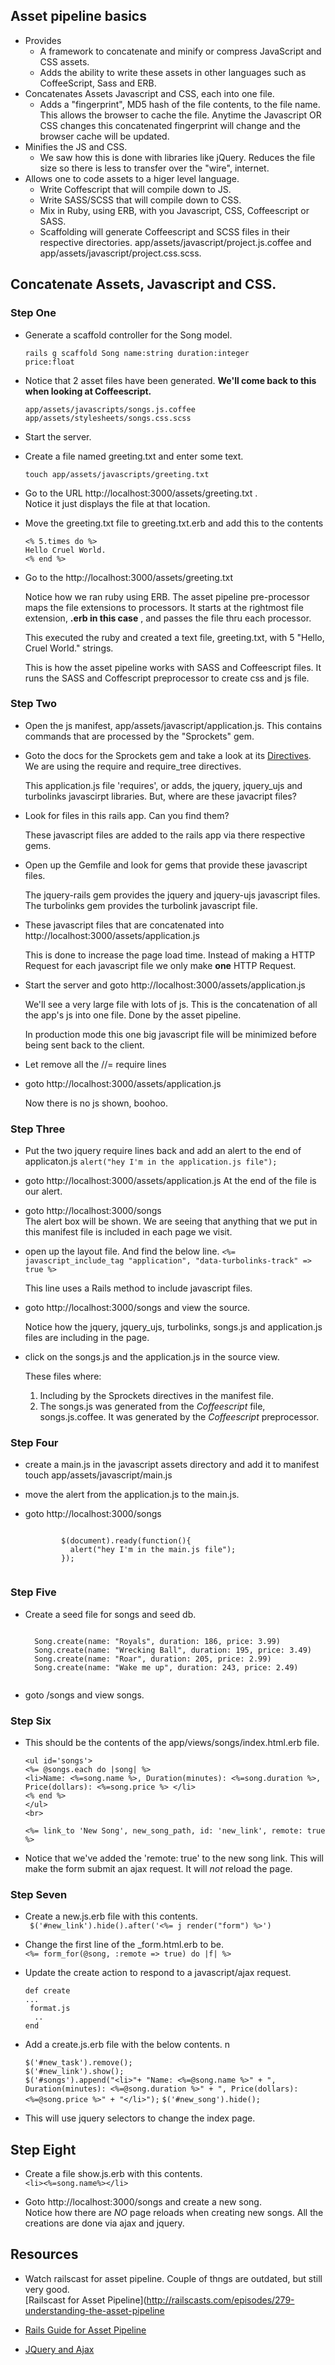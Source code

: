 ## Asset pipeline basics
   * Provides
     * A framework to concatenate and minify or compress JavaScript and CSS assets. 
     * Adds the ability to write these assets in other languages such as CoffeeScript, Sass and ERB.
   * Concatenates Assets Javascript and CSS, each into one file.
     * Adds a "fingerprint", MD5 hash of the file contents, to the file name. 
       This allows the browser to cache the file. Anytime the Javascript OR CSS changes this 
       concatenated fingerprint will change and the browser cache will be updated.
   * Minifies the JS and CSS. 
     * We saw how this is done with libraries like jQuery. Reduces the file size so there is less
     to transfer over the "wire", internet.
   * Allows one to code assets to a higer level language.
     * Write Coffescript that will compile down to JS. 
     * Write SASS/SCSS that will compile down to CSS. 
     * Mix in Ruby, using ERB, with you Javascript, CSS, Coffeescript or SASS.
     * Scaffolding will generate Coffeescript and SCSS files in their respective directories.
       app/assets/javascript/project.js.coffee and app/assets/javascript/project.css.scss. 

## Concatenate Assets, Javascript and CSS.

### Step One

* Generate a scaffold controller for the Song model.
     
     <code>rails g scaffold Song name:string duration:integer price:float</code>

* Notice that 2 asset files have been generated. **We'll come back to this when looking at Coffeescript.**  

	``app/assets/javascripts/songs.js.coffee``  
	``app/assets/stylesheets/songs.css.scss``

* Start the server.
    
* Create a file named greeting.txt and enter some text.

	``touch app/assets/javascripts/greeting.txt``  

* Go to the URL http://localhost:3000/assets/greeting.txt .  
	 Notice it just displays the file at that location.

* Move the greeting.txt file to greeting.txt.erb and add this to the contents

     ``<% 5.times do %>``  
     ``Hello Cruel World.``  
     ``<% end %>``  

*  Go to the http://localhost:3000/assets/greeting.txt
    
    Notice how we ran ruby using ERB. The asset pipeline pre-processor maps the 
    file extensions to processors. It starts at the rightmost file extension, __.erb in this case__ , and passes the file thru each processor.
    
   This executed the ruby and created a text file, greeting.txt, with 5 "Hello, Cruel World." strings.

    This is how the asset pipeline works with SASS and Coffeescript files. It runs
    the SASS and Coffescript preprocessor to create css and js file.


### Step Two  
* Open the js manifest, app/assets/javascript/application.js. This contains commands that are processed by the "Sprockets" gem. 

* Goto the docs for the Sprockets gem and take a look at its [Directives](https://github.com/sstephenson/sprockets#the-directive-processor). We are using the require and require_tree directives.
    
	This application.js file 'requires', or adds, the jquery, jquery_ujs and turbolinks javascirpt libraries. But, where are these javacript files?

* Look for files in this rails app. Can you find them?  

 	These javascript files are added to the rails app via there respective gems. 
 
* Open up the Gemfile and look for gems that provide these javascript files. 

	The jquery-rails gem provides the jquery and jquery-ujs javascript files. The turbolinks gem provides the turbolink javascript file.
	
* These javascript files that are concatenated into  http://localhost:3000/assets/application.js

	This is done to increase the page load time. Instead of making a HTTP Request for each javascript file we only make **one** HTTP Request.


 * Start the server and goto 
     http://localhost:3000/assets/application.js
     
     We'll see a very large file with lots of js. This is the concatenation of all the app's js into one file. Done by the asset pipeline.

	In production mode this one big javascript file will be minimized before being sent back to the client.
	
* Let remove all the //= require lines

* goto http://localhost:3000/assets/application.js  

	Now there is no js shown, boohoo.

### Step Three
* Put the two jquery require lines back and add an alert to the end of applicaton.js
      ``alert("hey I'm in the application.js file");``

* goto http://localhost:3000/assets/application.js
      At the end of the file is our alert.

* goto http://localhost:3000/songs  
	The alert box will be shown. We are seeing that anything that we put in this manifest file is included in each page we visit. 
	
	
* open up the layout file. And find the below line.
     ``<%= javascript_include_tag "application", "data-turbolinks-track" => true %>``  

	This line uses a Rails method to include javascript files. 

* goto http://localhost:3000/songs and view the source.
	
	Notice how the jquery, jquery_ujs, turbolinks, songs.js and application.js files are including in the page. 

* click on the songs.js and the application.js in the source view.
	
	These files where:
	1. Including by the Sprockets directives in the manifest file.
	2. The songs.js was generated from the _Coffeescript_ file, songs.js.coffee. It was generated by the _Coffeescript_ preprocessor.

    
### Step Four  

* create a main.js in the javascript assets directory and add it to manifest
      touch app/assets/javascript/main.js

* move the alert from the application.js to the main.js.

* goto http://localhost:3000/songs

	<code>
	      $(document).ready(function(){  
            alert("hey I'm in the main.js file");  
          });
	</code>
	
### Step Five

* Create a seed file for songs and seed db.  
    
    <code>
    Song.create(name: "Royals", duration: 186, price: 3.99)
    Song.create(name: "Wrecking Ball", duration: 195, price: 3.49)
    Song.create(name: "Roar", duration: 205, price: 2.99)
    Song.create(name: "Wake me up", duration: 243, price: 2.49)
    </code>
    
* goto /songs and view songs.

### Step Six

* This should be the contents of the app/views/songs/index.html.erb file.  
   
    ``<ul id='songs'>``  
    ``<%= @songs.each do |song| %>``  
    ``<li>Name: <%=song.name %>, Duration(minutes): <%=song.duration %>, Price(dollars): <%=song.price %> </li>``  
    ``<% end %>``  
    ``</ul>``  
    ``<br>``  

    ``<%= link_to 'New Song', new_song_path, id: 'new_link', remote: true %>``  
	

* Notice that we've added the 'remote: true' to the new song link. This will make 
    the form submit an ajax request. It will *not* reload the page.

### Step Seven
* Create a new.js.erb file with this contents.  
      `` $('#new_link').hide().after('<%= j render("form") %>')``

* Change the first line of the _form.html.erb to be.    
      `` <%= form_for(@song, :remote => true) do |f| %> ``

* Update the create action to respond to a javascript/ajax request.   

    ``def create``   
    `` ... ``  
    ``  format.js ``  
    ``   .. ``  
    ``end``  
    
* Add a create.js.erb file with the below contents.  n

    ``$('#new_task').remove();``  
    ``$('#new_link').show();``  
    ``$('#songs').append("<li>"+ "Name: <%=@song.name %>" + ", Duration(minutes): <%=@song.duration %>" + ", Price(dollars): <%=@song.price %>" + "</li>");``
    ``$('#new_song').hide();``   

* This will use jquery selectors to change the index page.

## Step Eight

* Create a file show.js.erb with this contents.  
     ``<li><%=song.name%></li>``

* Goto http://localhost:3000/songs and create a new song.  
  Notice how there are *NO* page reloads when creating new songs. All 
   the creations are done via ajax and jquery.

## Resources

* Watch railscast for asset pipeline. Couple of thngs are outdated, but still very good.  
     [Railscast for Asset Pipeline](http://railscasts.com/episodes/279-understanding-the-asset-pipeline

* [Rails Guide for Asset Pipeline](http://guides.rubyonrails.org/asset_pipeline.html)  

* [JQuery and Ajax](http://railscasts.com/episodes/136-jquery-ajax-revised)  
